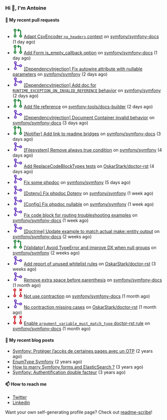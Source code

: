 ### Hi 👋, I'm Antoine

#### 👷 My recent pull requests

- ![](./assets/pr-open.svg) [Adapt CsvEncoder `no_headers` context](https://github.com/symfony/symfony-docs/pull/17907) on [symfony/symfony-docs](https://github.com/symfony/symfony-docs) (1 day ago)
- ![](./assets/pr-open.svg) [Add Form is_empty_callback option](https://github.com/symfony/symfony-docs/pull/17906) on [symfony/symfony-docs](https://github.com/symfony/symfony-docs) (1 day ago)
- ![](./assets/pr-merged.svg) [[DependencyInjection] Fix autowire attribute with nullable parameters](https://github.com/symfony/symfony/pull/49379) on [symfony/symfony](https://github.com/symfony/symfony) (2 days ago)
- ![](./assets/pr-merged.svg) [[DependencyInjection] Add doc for `RUNTIME_EXCEPTION_ON_INVALID_REFERENCE` behavior](https://github.com/symfony/symfony/pull/49377) on [symfony/symfony](https://github.com/symfony/symfony) (2 days ago)
- ![](./assets/pr-open.svg) [Add file reference](https://github.com/symfony-tools/docs-builder/pull/149) on [symfony-tools/docs-builder](https://github.com/symfony-tools/docs-builder) (2 days ago)
- ![](./assets/pr-merged.svg) [[DependencyInjection] Document Container invalid behavior](https://github.com/symfony/symfony-docs/pull/17903) on [symfony/symfony-docs](https://github.com/symfony/symfony-docs) (3 days ago)
- ![](./assets/pr-open.svg) [[Notifier] Add link to readme bridges](https://github.com/symfony/symfony-docs/pull/17902) on [symfony/symfony-docs](https://github.com/symfony/symfony-docs) (3 days ago)
- ![](./assets/pr-merged.svg) [[Filesystem] Remove always true condition](https://github.com/symfony/symfony/pull/49341) on [symfony/symfony](https://github.com/symfony/symfony) (4 days ago)
- ![](./assets/pr-merged.svg) [Add ReplaceCodeBlockTypes tests](https://github.com/OskarStark/doctor-rst/pull/1316) on [OskarStark/doctor-rst](https://github.com/OskarStark/doctor-rst) (4 days ago)
- ![](./assets/pr-merged.svg) [Fix some phpdoc](https://github.com/symfony/symfony/pull/49337) on [symfony/symfony](https://github.com/symfony/symfony) (5 days ago)
- ![](./assets/pr-merged.svg) [[Dotenv] Fix phpdoc Dotenv](https://github.com/symfony/symfony/pull/49249) on [symfony/symfony](https://github.com/symfony/symfony) (1 week ago)
- ![](./assets/pr-merged.svg) [[Config] Fix phpdoc nullable](https://github.com/symfony/symfony/pull/49248) on [symfony/symfony](https://github.com/symfony/symfony) (1 week ago)
- ![](./assets/pr-merged.svg) [Fix code block for routing troubleshooting examples](https://github.com/symfony/symfony-docs/pull/17866) on [symfony/symfony-docs](https://github.com/symfony/symfony-docs) (1 week ago)
- ![](./assets/pr-merged.svg) [[Doctrine] Update example to match actual make::entity output](https://github.com/symfony/symfony-docs/pull/17821) on [symfony/symfony-docs](https://github.com/symfony/symfony-docs) (2 weeks ago)
- ![](./assets/pr-open.svg) [[Validator] Avoid TypeError and improve DX when null groups](https://github.com/symfony/symfony/pull/49137) on [symfony/symfony](https://github.com/symfony/symfony) (2 weeks ago)
- ![](./assets/pr-merged.svg) [Add report of unused whitelist rules](https://github.com/OskarStark/doctor-rst/pull/1255) on [OskarStark/doctor-rst](https://github.com/OskarStark/doctor-rst) (3 weeks ago)
- ![](./assets/pr-merged.svg) [Remove extra space before parenthesis](https://github.com/symfony/symfony-docs/pull/17766) on [symfony/symfony-docs](https://github.com/symfony/symfony-docs) (1 month ago)
- ![](./assets/pr-closed.svg) [Not use contraction](https://github.com/symfony/symfony-docs/pull/17765) on [symfony/symfony-docs](https://github.com/symfony/symfony-docs) (1 month ago)
- ![](./assets/pr-merged.svg) [No contraction missing cases](https://github.com/OskarStark/doctor-rst/pull/1244) on [OskarStark/doctor-rst](https://github.com/OskarStark/doctor-rst) (1 month ago)
- ![](./assets/pr-closed.svg) [Enable `argument_variable_must_match_type` doctor-rst rule](https://github.com/symfony/symfony-docs/pull/17751) on [symfony/symfony-docs](https://github.com/symfony/symfony-docs) (1 month ago)


#### 📜 My recent blog posts

- [Symfony: Protéger l’accès de certaines pages avec un OTP](https://alamirault.medium.com/symfony-prot%C3%A9ger-lacc%C3%A8s-de-certaines-pages-avec-un-otp-4d72458e3d08?source=rss-cebacd5f419e------2) (2 years ago)
- [EnumType Symfony](https://alamirault.medium.com/enumtype-symfony-cf7dc32ca2f2?source=rss-cebacd5f419e------2) (2 years ago)
- [How to marry Symfony forms and ElasticSearch ?](https://alamirault.medium.com/how-to-marry-symfony-forms-and-elasticsearch-24a9ccefa185?source=rss-cebacd5f419e------2) (3 years ago)
- [Symfony: Authentification double facteur](https://alamirault.medium.com/symfony-authentification-double-facteur-a2be5d405420?source=rss-cebacd5f419e------2) (3 years ago)

#### 📫 How to reach me

- [Twitter](https://twitter.com/a_lamirault)
- [Linkedin](https://www.linkedin.com/in/antoine-lamirault-9a9a9a107/)

Want your own self-generating profile page? Check out [readme-scribe](https://github.com/muesli/readme-scribe)!
